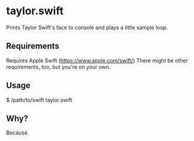 # taylor.swift
Prints Taylor Swift's face to console and plays a little sample loop.

## Requirements
Requires Apple Swift (https://www.apple.com/swift/)
There might be other requirements, too, but you're on your own.

## Usage
$ /path/to/swift taylor.swift

## Why?
Because.

